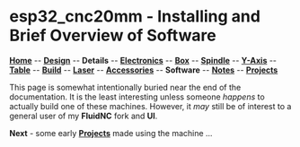 # esp32_cnc20mm - Installing and Brief Overview of Software

**[Home](readme.md)** --
**[Design](design.md)** --
**Details** --
**[Electronics](electronics.md)** --
**[Box](box.md)** --
**[Spindle](spindle.md)** --
**[Y-Axis](y_axis.md)** --
**[Table](table.md)** --
**[Build](build.md)** --
**[Laser](laser.md)** --
**[Accessories](accessories.md)** --
**Software** --
**[Notes](notes.md)** --
**[Projects](projects.md)**

This page is somewhat intentionally buried near the end of the documentation.
It is the least interesting unless someone *happens* to actually build one of these machines.
However, it *may* still be of interest to a general user of my **FluidNC** fork and **UI**.



**Next** - some early [**Projects**](projects.md) made using the machine ...